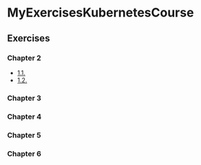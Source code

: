 # MyExercisesKubernetesCourse

## Exercises

### Chapter 2

- [1.1.](https://github.com/korppvi/MyExercisesKubernetesCourse2/tree/v1.1/logOutput)
- [1.2.](https://github.com/korppvi/MyExercisesKubernetesCourse2/tree/v1.2/courseProject)

### Chapter 3

### Chapter 4

### Chapter 5

### Chapter 6